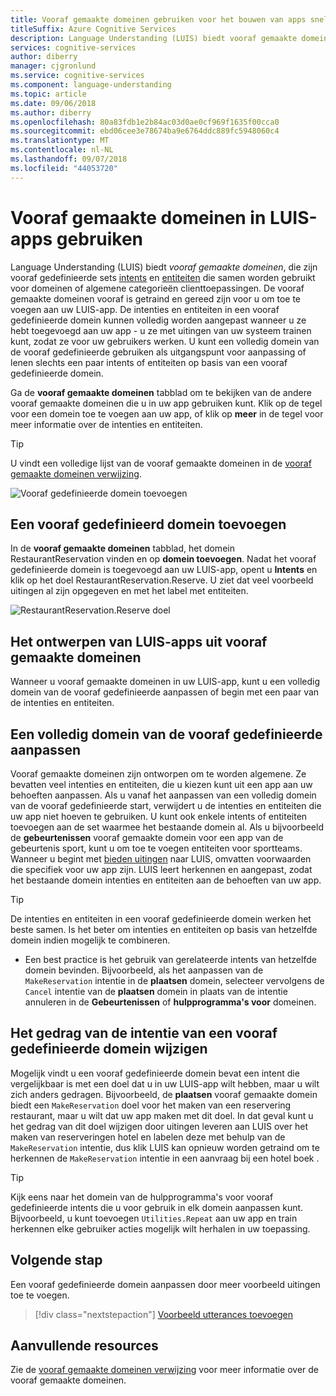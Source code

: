 ```yaml
---
title: Vooraf gemaakte domeinen gebruiken voor het bouwen van apps sneller in LUIS-apps
titleSuffix: Azure Cognitive Services
description: Language Understanding (LUIS) biedt vooraf gemaakte domeinen die zijn vooraf gedefinieerde sets intenties en entiteiten die voor domeinen samenwerken of algemene categorieën van clienttoepassingen. De vooraf gemaakte domeinen vooraf is getraind en gereed zijn voor u om toe te voegen aan uw LUIS-app.
services: cognitive-services
author: diberry
manager: cjgronlund
ms.service: cognitive-services
ms.component: language-understanding
ms.topic: article
ms.date: 09/06/2018
ms.author: diberry
ms.openlocfilehash: 80a83fdb1e2b84ac03d0ae0cf969f1635f00cca0
ms.sourcegitcommit: ebd06cee3e78674ba9e6764ddc889fc5948060c4
ms.translationtype: MT
ms.contentlocale: nl-NL
ms.lasthandoff: 09/07/2018
ms.locfileid: "44053720"
---
```

# <a name="use-prebuilt-domains-in-luis-apps"></a>Vooraf gemaakte domeinen in LUIS-apps gebruiken  

Language Understanding (LUIS) biedt *vooraf gemaakte domeinen*, die zijn vooraf gedefinieerde sets [intents](luis-how-to-add-intents.md) en [entiteiten](luis-concept-entity-types.md) die samen worden gebruikt voor domeinen of algemene categorieën clienttoepassingen. De vooraf gemaakte domeinen vooraf is getraind en gereed zijn voor u om toe te voegen aan uw LUIS-app. De intenties en entiteiten in een vooraf gedefinieerde domein kunnen volledig worden aangepast wanneer u ze hebt toegevoegd aan uw app - u ze met uitingen van uw systeem trainen kunt, zodat ze voor uw gebruikers werken. U kunt een volledig domein van de vooraf gedefinieerde gebruiken als uitgangspunt voor aanpassing of lenen slechts een paar intents of entiteiten op basis van een vooraf gedefinieerde domein. 

Ga de **vooraf gemaakte domeinen** tabblad om te bekijken van de andere vooraf gemaakte domeinen die u in uw app gebruiken kunt. Klik op de tegel voor een domein toe te voegen aan uw app, of klik op **meer** in de tegel voor meer informatie over de intenties en entiteiten.

> [!TIP]
> U vindt een volledige lijst van de vooraf gemaakte domeinen in de [vooraf gemaakte domeinen verwijzing](./luis-reference-prebuilt-domains.md).

![Vooraf gedefinieerde domein toevoegen](./media/luis-how-to-prebuilt-domain-entities/add-prebuilt-domain.png)


## <a name="add-a-prebuilt-domain"></a>Een vooraf gedefinieerd domein toevoegen
In de **vooraf gemaakte domeinen** tabblad, het domein RestaurantReservation vinden en op **domein toevoegen**. Nadat het vooraf gedefinieerde domein is toegevoegd aan uw LUIS-app, opent u **Intents** en klik op het doel RestaurantReservation.Reserve. U ziet dat veel voorbeeld uitingen al zijn opgegeven en met het label met entiteiten.

![RestaurantReservation.Reserve doel](./media/luis-how-to-prebuilt-domain-entities/prebuilt-domain-restaurant-reservation.png)


## <a name="designing-luis-apps-from-prebuilt-domains"></a>Het ontwerpen van LUIS-apps uit vooraf gemaakte domeinen
Wanneer u vooraf gemaakte domeinen in uw LUIS-app, kunt u een volledig domein van de vooraf gedefinieerde aanpassen of begin met een paar van de intenties en entiteiten.

## <a name="customizing-an-entire-prebuilt-domain"></a>Een volledig domein van de vooraf gedefinieerde aanpassen
Vooraf gemaakte domeinen zijn ontworpen om te worden algemene. Ze bevatten veel intenties en entiteiten, die u kiezen kunt uit een app aan uw behoeften aanpassen. Als u vanaf het aanpassen van een volledig domein van de vooraf gedefinieerde start, verwijdert u de intenties en entiteiten die uw app niet hoeven te gebruiken. U kunt ook enkele intents of entiteiten toevoegen aan de set waarmee het bestaande domein al. Als u bijvoorbeeld de **gebeurtenissen** vooraf gemaakte domein voor een app van de gebeurtenis sport, kunt u om toe te voegen entiteiten voor sportteams. Wanneer u begint met [bieden uitingen](luis-how-to-add-example-utterances.md) naar LUIS, omvatten voorwaarden die specifiek voor uw app zijn. LUIS leert herkennen en aangepast, zodat het bestaande domein intenties en entiteiten aan de behoeften van uw app. 

> [!TIP]
> De intenties en entiteiten in een vooraf gedefinieerde domein werken het beste samen. Is het beter om intenties en entiteiten op basis van hetzelfde domein indien mogelijk te combineren.
> * Een best practice is het gebruik van gerelateerde intents van hetzelfde domein bevinden. Bijvoorbeeld, als het aanpassen van de `MakeReservation` intentie in de **plaatsen** domein, selecteer vervolgens de `Cancel` intentie van de **plaatsen** domein in plaats van de intentie annuleren in de **Gebeurtenissen** of **hulpprogramma's voor** domeinen.

## <a name="changing-the-behavior-of-a-prebuilt-domain-intent"></a>Het gedrag van de intentie van een vooraf gedefinieerde domein wijzigen
Mogelijk vindt u een vooraf gedefinieerde domein bevat een intent die vergelijkbaar is met een doel dat u in uw LUIS-app wilt hebben, maar u wilt zich anders gedragen. Bijvoorbeeld, de **plaatsen** vooraf gemaakte domein biedt een `MakeReservation` doel voor het maken van een reservering restaurant, maar u wilt dat uw app maken met dit doel. In dat geval kunt u het gedrag van dit doel wijzigen door uitingen leveren aan LUIS over het maken van reserveringen hotel en labelen deze met behulp van de `MakeReservation` intentie, dus klik LUIS kan opnieuw worden getraind om te herkennen de `MakeReservation` intentie in een aanvraag bij een hotel boek .

> [!TIP]
> Kijk eens naar het domein van de hulpprogramma's voor vooraf gedefinieerde intents die u voor gebruik in elk domein aanpassen kunt. Bijvoorbeeld, u kunt toevoegen `Utilities.Repeat` aan uw app en train herkennen elke gebruiker acties mogelijk wilt herhalen in uw toepassing.


## <a name="next-step"></a>Volgende stap

Een vooraf gedefinieerde domein aanpassen door meer voorbeeld uitingen toe te voegen.

> [!div class="nextstepaction"]
> [Voorbeeld utterances toevoegen](./luis-how-to-add-example-utterances.md)

## <a name="additional-resources"></a>Aanvullende resources

Zie de [vooraf gemaakte domeinen verwijzing](./luis-reference-prebuilt-domains.md) voor meer informatie over de vooraf gemaakte domeinen.
